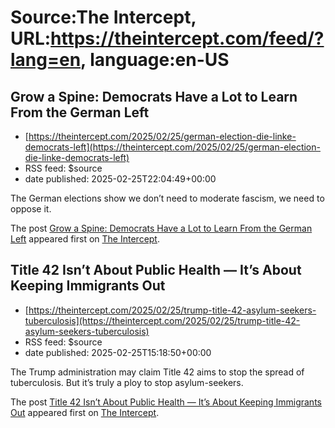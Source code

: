 # Source:The Intercept, URL:https://theintercept.com/feed/?lang=en, language:en-US

## Grow a Spine: Democrats Have a Lot to Learn From the German Left
 - [https://theintercept.com/2025/02/25/german-election-die-linke-democrats-left](https://theintercept.com/2025/02/25/german-election-die-linke-democrats-left)
 - RSS feed: $source
 - date published: 2025-02-25T22:04:49+00:00

<p>The German elections show we don’t need to moderate fascism, we need to oppose it.</p>
<p>The post <a href="https://theintercept.com/2025/02/25/german-election-die-linke-democrats-left/">Grow a Spine: Democrats Have a Lot to Learn From the German Left</a> appeared first on <a href="https://theintercept.com">The Intercept</a>.</p>

## Title 42 Isn’t About Public Health — It’s About Keeping Immigrants Out
 - [https://theintercept.com/2025/02/25/trump-title-42-asylum-seekers-tuberculosis](https://theintercept.com/2025/02/25/trump-title-42-asylum-seekers-tuberculosis)
 - RSS feed: $source
 - date published: 2025-02-25T15:18:50+00:00

<p>The Trump administration may claim Title 42 aims to stop the spread of tuberculosis. But it’s truly a ploy to stop asylum-seekers.</p>
<p>The post <a href="https://theintercept.com/2025/02/25/trump-title-42-asylum-seekers-tuberculosis/">Title 42 Isn’t About Public Health — It’s About Keeping Immigrants Out</a> appeared first on <a href="https://theintercept.com">The Intercept</a>.</p>

